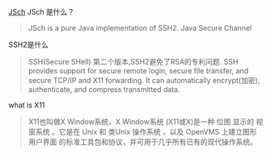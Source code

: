 [JSch](http://www.jcraft.com/jsch/)
JSch 是什么？
> JSch is a pure Java implementation of SSH2. Java Secure Channel

SSH2是什么
> SSH(Secure SHell) 第二个版本,SSH2避免了RSA的专利问题. SSH provides support for secure remote login, secure file transfer, and secure TCP/IP and X11 forwarding. It can automatically encrypt(加密), authenticate, and compress transmitted data.

what is X11
>X11也叫做X Window系统，X Window系统 (X11或X)是一种 位图 显示的 视窗系统 。它是在 Unix 和 类Unix 操作系统 ，以及 OpenVMS 上建立图形用户界面 的标准工具包和协议，并可用于几乎所有已有的现代操作系统。
